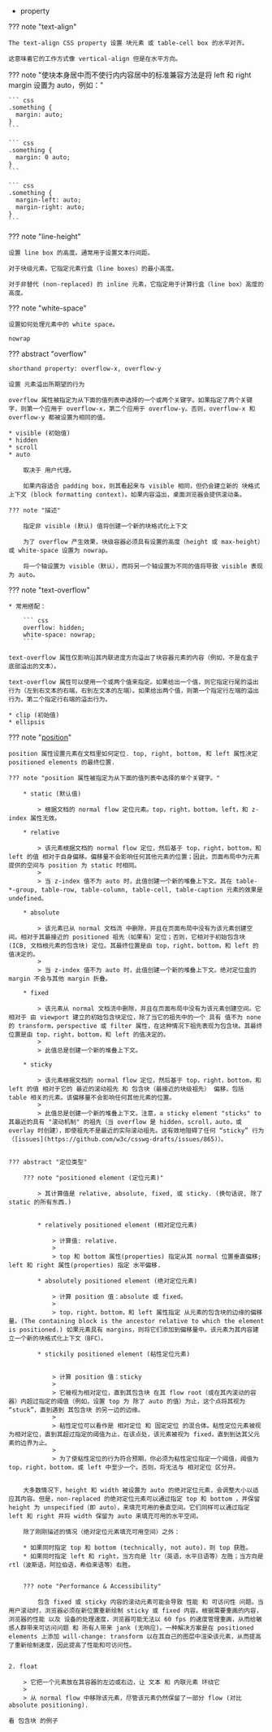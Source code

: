 
* property

??? note "text-align"

    The text-align CSS property 设置 块元素 或 table-cell box 的水平对齐。
    
    这意味着它的工作方式像 vertical-align 但是在水平方向。

??? note "使块本身居中而不使行内内容居中的标准兼容方法是将 left 和 right margin 设置为 auto，例如："

    ``` css
    .something {
      margin: auto;
    }
    ```

    ``` css
    .something {
      margin: 0 auto;
    }
    ```

    ``` css
    .something {
      margin-left: auto;
      margin-right: auto;
    }
    ```

??? note "line-height"

    设置 line box 的高度。通常用于设置文本行间距。
    
    对于块级元素，它指定元素行盒（line boxes）的最小高度。

    对于非替代 (non-replaced) 的 inline 元素，它指定用于计算行盒（line box）高度的高度。

??? note "white-space"

    设置如何处理元素中的 white space。

    nowrap

??? abstract "overflow"

    shorthand property: overflow-x, overflow-y

    设置 元素溢出所期望的行为

    overflow 属性被指定为从下面的值列表中选择的一个或两个关键字。如果指定了两个关键字，则第一个应用于 overflow-x，第二个应用于 overflow-y。否则，overflow-x 和 overflow-y 都被设置为相同的值。

    * visible (初始值)
    * hidden
    * scroll
    * auto

        取决于 用户代理。

        如果内容适合 padding box，则其看起来与 visible 相同，但仍会建立新的 块格式上下文 (block formatting context)。如果内容溢出，桌面浏览器会提供滚动条。

    ??? note "描述"

        指定非 visible (默认) 值将创建一个新的块格式化上下文
        
        为了 overflow 产生效果，块级容器必须具有设置的高度（height 或 max-height）或 white-space 设置为 nowrap。
        
        将一个轴设置为 visible（默认），而将另一个轴设置为不同的值将导致 visible 表现为 auto。

??? note "text-overflow"

    * 常用搭配：

        ``` css
        overflow: hidden;
        white-space: nowrap;
        ```

    text-overflow 属性仅影响沿其内联进度方向溢出了块容器元素的内容（例如，不是在盒子底部溢出的文本）。

    text-overflow 属性可以使用一个或两个值来指定。如果给出一个值，则它指定行尾的溢出行为（左到右文本的右端，右到左文本的左端）。如果给出两个值，则第一个指定行左端的溢出行为，第二个指定行右端的溢出行为。

    * clip (初始值)
    * ellipsis



??? note "[position](https://developer.mozilla.org/en-US/docs/Web/CSS/position)"

    position 属性设置元素在文档里如何定位. top, right, bottom, 和 left 属性决定 positioned elements 的最终位置.

    ??? note "position 属性被指定为从下面的值列表中选择的单个关键字。"

        * static (默认值)

            > 根据文档的 normal flow 定位元素。top，right，bottom，left，和 z-index 属性无效。

        * relative

            > 该元素根据文档的 normal flow 定位，然后基于 top，right，bottom，和 left 的值 相对于自身偏移。偏移量不会影响任何其他元素的位置；因此，页面布局中为元素提供的空间与 position 为 static 时相同。
            >
            > 当 z-index 值不为 auto 时，此值创建一个新的堆叠上下文。其在 table-*-group, table-row, table-column, table-cell, table-caption 元素的效果是 undefined。

        * absolute

            > 该元素已从 normal 文档流 中删除，并且在页面布局中没有为该元素创建空间。相对于其最接近的 positioned 祖先（如果有）定位；否则，它相对于初始包含块 (ICB, 文档根元素的包含块) 定位。其最终位置是由 top，right，bottom，和 left 的值决定的。
            >
            > 当 z-index 值不为 auto 时，此值创建一个新的堆叠上下文。绝对定位盒的 margin 不会与其他 margin 折叠。

        * fixed

            > 该元素从 normal 文档流中删除，并且在页面布局中没有为该元素创建空间。它相对于 由 viewport 建立的初始包含块定位，除了当它的祖先中的一个 具有 值不为 none 的 transform，perspective 或 filter 属性，在这种情况下祖先表现为包含块。其最终位置是由 top，right，bottom，和 left 的值决定的。
            >
            > 此值总是创建一个新的堆叠上下文。

        * sticky

            > 该元素根据文档的 normal flow 定位，然后基于 top，right，bottom，和 left 的值 相对于它的 最近的滚动祖先 和 包含块（最接近的块级祖先） 偏移，包括 table 相关的元素。该偏移量不会影响任何其他元素的位置。
            >
            > 此值总是创建一个新的堆叠上下文。注意，a sticky element "sticks" to 其最近的具有 "滚动机制" 的祖先（当 overflow 是 hidden，scroll，auto，或 overlay 时创建），即使祖先不是最近的实际滚动祖先。这有效地阻碍了任何 “sticky” 行为（[issues](https://github.com/w3c/csswg-drafts/issues/865)）。


    ??? abstract "定位类型" 

        ??? note "positioned element (定位元素)"

            > 其计算值是 relative, absolute, fixed, 或 sticky. (换句话说, 除了 static 的所有东西.)


            * relatively positioned element (相对定位元素)

                > 计算值: relative. 
                > 
                > top 和 bottom 属性(properties) 指定从其 normal 位置垂直偏移; left 和 right 属性(properties) 指定 水平偏移.

            * absolutely positioned element (绝对定位元素)

                > 计算 position 值：absolute 或 fixed。
                > 
                > top，right，bottom，和 left 属性指定 从元素的包含块的边缘的偏移量。(The containing block is the ancestor relative to which the element is positioned.) 如果元素具有 margins，则将它们添加到偏移量中。该元素为其内容建立一个新的块格式化上下文（BFC）。

            * stickily positioned element (粘性定位元素)


                > 计算 position 值：sticky
                >
                > 它被视为相对定位，直到其包含块 在其 flow root（或在其内滚动的容器）内超过指定的阈值（例如，设置 top 为 除了 auto 的值）为止，这个点将其视为 “stuck”，直到遇到 其包含块 的另一边的边缘。
                >
                > 粘性定位可以看作是 相对定位 和 固定定位 的混合体。粘性定位元素被视为相对定位，直到其超过指定的阈值为止，在该点处，该元素被视为 fixed，直到到达其父元素的边界为止。
                >
                > 为了使粘性定位的行为符合预期，你必须为粘性定位指定一个阈值，阈值为 top，right，bottom，或 left 中至少一个。否则，将无法与 相对定位 区分开。


        大多数情况下，height 和 width 被设置为 auto 的绝对定位元素，会调整大小以适应其内容。但是，non-replaced 的绝对定位元素可以通过指定 top 和 bottom ，并保留 height 为 unspecified（即 auto），来填充可用的垂直空间。它们同样可以通过指定 left 和 right 并将 width 保留为 auto 来填充可用的水平空间。

        除了刚刚描述的情况（绝对定位元素填充可用空间）之外：

        * 如果同时指定 top 和 bottom (technically, not auto)，则 top 获胜。
        * 如果同时指定 left 和 right，当方向是 ltr（英语，水平日语等）左胜；当方向是 rtl（波斯语，阿拉伯语，希伯来语等）右胜。


        ??? note "Performance & Accessibility"

            包含 fixed 或 sticky 内容的滚动元素可能会导致 性能 和 可访问性 问题。当用户滚动时，浏览器必须在新位置重新绘制 sticky 或 fixed 内容。根据需要重画的内容，浏览器的性能 以及 设备的处理速度，浏览器可能无法以 60 fps 的速度管理重画，从而给敏感人群带来可访问问题 和 所有人带来 jank (无响应)。一种解决方案是在 positioned elements 上添加 will-change: transform 以在其自己的图层中渲染该元素，从而提高了重新绘制速度，因此提高了性能和可访问性。


    2. float

        > 它把一个元素放在其容器的左边或右边，让 文本 和 内联元素 环绕它
        >
        > 从 normal flow 中移除该元素，尽管该元素仍然保留了一部分 flow (对比 absolute positioning).

    看 包含块 的例子


